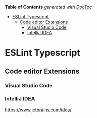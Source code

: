 <!-- START doctoc generated TOC please keep comment here to allow auto update -->
<!-- DON'T EDIT THIS SECTION, INSTEAD RE-RUN doctoc TO UPDATE -->
**Table of Contents**  *generated with [DocToc](https://github.com/thlorenz/doctoc)*

- [ESLint Typescript](#eslint-typescript)
  - [Code editor Extensions](#code-editor-extensions)
    - [Visual Studio Code](#visual-studio-code)
    - [IntelliJ IDEA](#intellij-idea)

<!-- END doctoc generated TOC please keep comment here to allow auto update -->

# ESLint Typescript


## Code editor Extensions
### Visual Studio Code
### IntelliJ IDEA
https://www.jetbrains.com/idea/